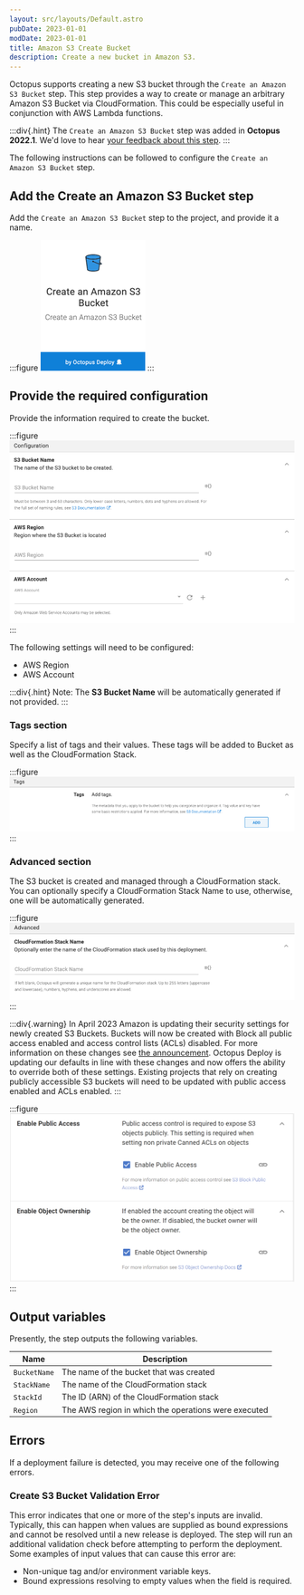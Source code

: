 ```yaml
---
layout: src/layouts/Default.astro
pubDate: 2023-01-01
modDate: 2023-01-01
title: Amazon S3 Create Bucket
description: Create a new bucket in Amazon S3.
---
```


Octopus supports creating a new S3 bucket through the `Create an Amazon S3 Bucket` step.
This step provides a way to create or manage an arbitrary Amazon S3 Bucket via CloudFormation. This could be especially useful in conjunction with AWS Lambda functions.

:::div{.hint}
The `Create an Amazon S3 Bucket` step was added in **Octopus 2022.1**. We'd love to hear [your feedback about this step](https://octopusdeploy.typeform.com/to/KwQXY2zv).
:::

The following instructions can be followed to configure the `Create an Amazon S3 Bucket` step.

## Add the Create an Amazon S3 Bucket step

Add the `Create an Amazon S3 Bucket` step to the project, and provide it a name.

:::figure
![Create an Amazon S3 Bucket Step](/docs/deployments/aws/aws-s3-create-bucket/images/create-an-amazon-s3-bucket-step.png "width=500")
:::

## Provide the required configuration

Provide the information required to create the bucket.

:::figure
![Create an Amazon S3 Bucket Configuration section](/docs/deployments/aws/aws-s3-create-bucket/images/configuration-section.png "width=500")
:::

The following settings will need to be configured:

* AWS Region
* AWS Account

:::div{.hint}
Note: The **S3 Bucket Name** will be automatically generated if not provided.
:::

### Tags section

Specify a list of tags and their values. These tags will be added to Bucket as well as the CloudFormation Stack.

:::figure
![Create an Amazon S3 Bucket Tags section](/docs/deployments/aws/aws-s3-create-bucket/images/tags-section.png "width=500")
:::

### Advanced section

The S3 bucket is created and managed through a CloudFormation stack. You can optionally specify a CloudFormation Stack Name to use, otherwise, one will be automatically generated.

:::figure
![Create an Amazon S3 Bucket Advanced section](/docs/deployments/aws/aws-s3-create-bucket/images/advanced-section.png "width=500")
:::

:::div{.warning}
In April 2023 Amazon is updating their security settings for newly created S3 Buckets. Buckets will now be created with Block all public access enabled and access control lists (ACLs) disabled. For more information on these changes see [the announcement](https://aws.amazon.com/blogs/aws/heads-up-amazon-s3-security-changes-are-coming-in-april-of-2023/). Octopus Deploy is updating our defaults in line with these changes and now offers the ability to override both of these settings. Existing projects that rely on creating publicly accessible S3 buckets will need to be updated with public access enabled and ACLs enabled.
:::

:::figure
![Create an Amazon S3 Bucket Advanced Security section](/docs/deployments/aws/aws-s3-create-bucket/images/advanced-section-security.png "width=500")
:::


## Output variables

Presently, the step outputs the following variables.

| Name        | Description |
| ------------| ----------- |
|`BucketName` | The name of the bucket that was created  |
|`StackName`  | The name of the CloudFormation stack     |
|`StackId`    | The ID (ARN) of the CloudFormation stack |
|`Region`     | The AWS region in which the operations were executed |

## Errors

If a deployment failure is detected, you may receive one of the following errors.

### Create S3 Bucket Validation Error

This error indicates that one or more of the step's inputs are invalid. Typically, this can happen when values are supplied as bound expressions and cannot be resolved until a new release is deployed. The step will run an additional validation check before attempting to perform the deployment. Some examples of input values that can cause this error are:
* Non-unique tag and/or environment variable keys.
* Bound expressions resolving to empty values when the field is required.